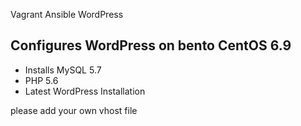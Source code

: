 Vagrant Ansible WordPress

<h2>Configures WordPress on bento CentOS 6.9</h2>

* Installs MySQL 5.7
* PHP 5.6
* Latest WordPress Installation

please add your own vhost file

